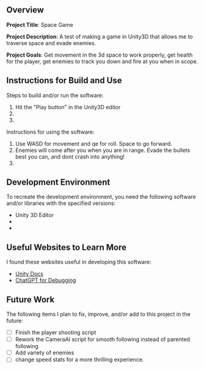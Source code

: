 ## Overview

**Project Title**: Space Game

**Project Description**: A test of making a game in Unity3D that allows me to traverse space and evade enemies.

**Project Goals**:
Get movement in the 3d space to work properly, get health for the player, get enemies to track you down and fire at you when in scope.

## Instructions for Build and Use

Steps to build and/or run the software:

1. Hit the "Play button" in the Unity3D editor
2.
3.

Instructions for using the software:

1. Use WASD for movement and qe for roll. Space to go forward.
2. Enemies will come after you when you are in range. Evade the bullets best you can, and dont crash into anything!
3.

## Development Environment 

To recreate the development environment, you need the following software and/or libraries with the specified versions:

* Unity 3D Editor
*
*

## Useful Websites to Learn More

I found these websites useful in developing this software:

* [Unity Docs](https://docs.unity3d.com/6000.0/Documentation/ScriptReference/Transform.html)
* [ChatGPT for Debugging](chat.openai.com)

## Future Work

The following items I plan to fix, improve, and/or add to this project in the future:

* [ ] Finish the player shooting script
* [ ] Rework the CameraAI script for smooth following instead of parented following
* [ ] Add variety of enemies
* [ ] change speed stats for a more thrilling experience.
